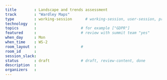 ```yaml
---
title        : Landscape and trends assessment
track        : "Wardley Maps"
type         : working-session      # working-session, user-session, product-session
technology   :
topics       :                    # for example ["GDPR"]
featured     :                    # review with summit team "yes"
when_day     : Mon
when_time    : WS-2
room_layout  :                    #
room_id      : 
session_slack: 
status       : draft              # draft, review-content, done
description  :
organizers   : 
---
```



<!--(add intro)

## WHY

(...)

## What

(...)

## Outcomes

(...)

## References

(...)


## Previous-->
